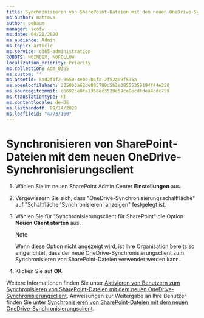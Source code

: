 ```yaml
---
title: Synchronisieren von SharePoint-Dateien mit dem neuen OneDrive-Synchronisierungsclient
ms.author: matteva
author: pebaum
manager: scotv
ms.date: 04/21/2020
ms.audience: Admin
ms.topic: article
ms.service: o365-administration
ROBOTS: NOINDEX, NOFOLLOW
localization_priority: Priority
ms.collection: Adm_O365
ms.custom: ''
ms.assetid: 5ad2f1f2-9650-4eb0-b4fa-2f52a09f535a
ms.openlocfilehash: 2250b3a62de885789d5b2e38555359194f44e320
ms.sourcegitcommit: c6692ce0fa1358ec3529e59ca0ecdfdea4cdc759
ms.translationtype: HT
ms.contentlocale: de-DE
ms.lasthandoff: 09/14/2020
ms.locfileid: "47737160"
---
```

# <a name="sync-sharepoint-files-with-the-new-onedrive-sync-client"></a>Synchronisieren von SharePoint-Dateien mit dem neuen OneDrive-Synchronisierungsclient

1. Wählen Sie im neuen SharePoint Admin Center **Einstellungen** aus.
    
2. Vergewissern Sie sich, dass "OneDrive-Synchronisierungsschaltfläche" auf "Schaltfläche 'Synchronisieren' anzeigen" festgelegt ist.
    
3. Wählen Sie für "Synchronisierungsclient für SharePoint" die Option **Neuen Client starten** aus.
    
    > [!NOTE]
    > Wenn diese Option nicht angezeigt wird, ist Ihre Organisation bereits so eingerichtet, dass der neue OneDrive-Synchronisierungsclient zum Synchronisieren von SharePoint-Dateien verwendet werden kann. 
  
4. Klicken Sie auf **OK**.
    
Weitere Informationen finden Sie unter [Aktivieren von Benutzern zum Synchronisieren von SharePoint-Dateien mit dem neuen OneDrive-Synchronisierungsclient](https://go.microsoft.com/fwlink/?linkid=866433). Anweisungen zur Weitergabe an Ihre Benutzer finden Sie unter [Synchronisieren von SharePoint-Dateien mit dem neuen OneDrive-Synchronisierungsclient](https://go.microsoft.com/fwlink/?linkid=866427).
  

